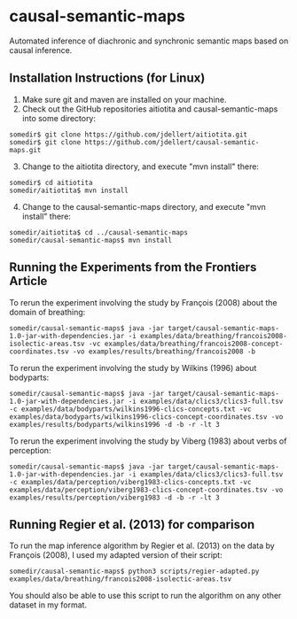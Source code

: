 # causal-semantic-maps
Automated inference of diachronic and synchronic semantic maps based on causal inference.

## Installation Instructions (for Linux)
1) Make sure git and maven are installed on your machine.
2) Check out the GitHub repositories aitiotita and causal-semantic-maps into some directory:
```
somedir$ git clone https://github.com/jdellert/aitiotita.git
somedir$ git clone https://github.com/jdellert/causal-semantic-maps.git
```
3) Change to the aitiotita directory, and execute "mvn install" there:
```
somedir$ cd aitiotita
somedir/aitiotita$ mvn install
```
4) Change to the causal-semantic-maps directory, and execute "mvn install" there:
```
somedir/aitiotita$ cd ../causal-semantic-maps
somedir/causal-semantic-maps$ mvn install
```
## Running the Experiments from the Frontiers Article

To rerun the experiment involving the study by François (2008) about the domain of breathing:
```
somedir/causal-semantic-maps$ java -jar target/causal-semantic-maps-1.0-jar-with-dependencies.jar -i examples/data/breathing/francois2008-isolectic-areas.tsv -vc examples/data/breathing/francois2008-concept-coordinates.tsv -vo examples/results/breathing/francois2008 -b
```
To rerun the experiment involving the study by Wilkins (1996) about bodyparts:
```
somedir/causal-semantic-maps$ java -jar target/causal-semantic-maps-1.0-jar-with-dependencies.jar -i examples/data/clics3/clics3-full.tsv -c examples/data/bodyparts/wilkins1996-clics-concepts.txt -vc examples/data/bodyparts/wilkins1996-clics-concept-coordinates.tsv -vo examples/results/bodyparts/wilkins1996 -d -b -r -lt 3
```
To rerun the experiment involving the study by Viberg (1983) about verbs of perception:
```
somedir/causal-semantic-maps$ java -jar target/causal-semantic-maps-1.0-jar-with-dependencies.jar -i examples/data/clics3/clics3-full.tsv -c examples/data/perception/viberg1983-clics-concepts.txt -vc examples/data/perception/viberg1983-clics-concept-coordinates.tsv -vo examples/results/perception/viberg1983 -d -b -r -lt 3
```
## Running Regier et al. (2013) for comparison

To run the map inference algorithm by Regier et al. (2013) on the data by François (2008), I used my adapted version of their script:
```
somedir/causal-semantic-maps$ python3 scripts/regier-adapted.py examples/data/breathing/francois2008-isolectic-areas.tsv
```
You should also be able to use this script to run the algorithm on any other dataset in my format.
